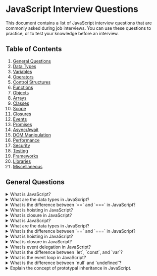 # JavaScript Interview Questions

This document contains a list of JavaScript interview questions that are commonly asked during job interviews. You can use these questions to practice, or to test your knowledge before an interview.

## Table of Contents

1. [General Questions](#general-questions)
2. [Data Types](#data-types)
3. [Variables](#variables)
4. [Operators](#operators)
5. [Control Structures](#control-structures)
6. [Functions](#functions)
7. [Objects](#objects)
8. [Arrays](#arrays)
9. [Classes](#classes)
10. [Scope](#scope)
11. [Closures](#closures)
12. [Events](#events)
13. [Promises](#promises)
14. [Async/Await](#asyncawait)
15. [DOM Manipulation](#dom-manipulation)
16. [Performance](#performance)
17. [Security](#security)
18. [Testing](#testing)
19. [Frameworks](#frameworks)
20. [Libraries](#libraries)
21. [Miscellaneous](#miscellaneous)

## General Questions

<details>
  <summary>What is JavaScript?</summary>
  JavaScript is a high-level, interpreted programming language that is widely used to create interactive and dynamic websites.
</details>

<details>
  <summary>What are the data types in JavaScript?</summary>
  JavaScript has six primitive data types: `string`, `number`, `boolean`, `null`, `undefined`, and `symbol` (added in ES6). Additionally, there is one non-primitive data type: `object`.
</details>

<details>
  <summary>What is the difference between `==` and `===` in JavaScript?</summary>
  The `==` operator checks for equality after doing type coercion, while the `===` operator checks for equality without type coercion (strict equality).
</details>

<details>
  <summary>What is hoisting in JavaScript?</summary>
  Hoisting is a JavaScript mechanism where variables and function declarations are moved to the top of their containing scope during compilation phase.
</details>

<details>
  <summary>What is closure in JavaScript?</summary>
  A closure is the combination of a function bundled together with references to its surrounding state (lexical environment). It gives you access to an outer function's scope from an inner function.
</details>

<details>
  <summary>What is JavaScript?</summary>
  JavaScript is a high-level, interpreted programming language that is widely used to create interactive and dynamic websites.
</details>

<details>
  <summary>What are the data types in JavaScript?</summary>
  JavaScript has six primitive data types: `string`, `number`, `boolean`, `null`, `undefined`, and `symbol` (added in ES6). Additionally, there is one non-primitive data type: `object`.
</details>

<details>
  <summary>What is the difference between `==` and `===` in JavaScript?</summary>
  The `==` operator checks for equality after doing type coercion, while the `===` operator checks for equality without type coercion (strict equality).
</details>

<details>
  <summary>What is hoisting in JavaScript?</summary>
  Hoisting is a JavaScript mechanism where variables and function declarations are moved to the top of their containing scope during compilation phase.
</details>

<details>
  <summary>What is closure in JavaScript?</summary>
  A closure is the combination of a function bundled together with references to its surrounding state (lexical environment). It gives you access to an outer function's scope from an inner function.
</details>

<details>
  <summary>What is event delegation in JavaScript?</summary>
  Event delegation is a technique of handling events by delegating them to a single common ancestor element, rather than attaching event listeners to each individual element.
</details>

<details>
  <summary>What is the difference between `let`, `const`, and `var`?</summary>
  - `let` and `const` are block-scoped, while `var` is function-scoped.
  - Variables declared with `let` can be reassigned, but variables declared with `const` cannot be reassigned (although their properties can be modified).
  - Variables declared with `const` must be initialized with a value.
</details>

<details>
  <summary>What is the event loop in JavaScript?</summary>
  The event loop is a single-threaded mechanism in JavaScript that handles asynchronous operations. It continuously checks the call stack and the callback queue, pushing callbacks onto the call stack when the stack is empty.
</details>

<details>
  <summary>What is the difference between `null` and `undefined`?</summary>
  - `null` is an explicitly assigned value, representing the absence of any object value.
  - `undefined` is a variable that has been declared but has not been assigned a value.
</details>

<details>
  <summary>Explain the concept of prototypal inheritance in JavaScript.</summary>
  Prototypal inheritance is a mechanism where an object inherits properties and methods from another object, known as its prototype. It allows objects to share behavior and avoid redundancy.
</details>
